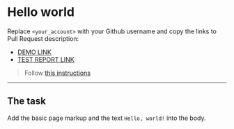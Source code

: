 # Hello world
Replace `<your_account>` with your Github username and copy the links to Pull Request description:
- [DEMO LINK](https://Vlad-Skrekoten.github.io/layout_hello-world/)
- [TEST REPORT LINK](https://Vlad-Skrekoten.github.io/layout_hello-world/report/html_report/)

> Follow [this instructions](https://mate-academy.github.io/layout_task-guideline/#how-to-solve-the-layout-tasks-on-github)
___

## The task
Add the basic page markup and the text `Hello, world!` into the body.

